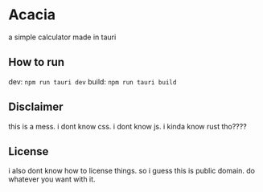 # Acacia

a simple calculator made in tauri

## How to run

dev: `npm run tauri dev`
build: `npm run tauri build`

## Disclaimer

this is a mess. i dont know css. i dont know js. i kinda know rust tho????


## License

i also dont know how to license things. so i guess this is public domain. do whatever you want with it. 
